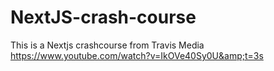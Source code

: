 # NextJS-crash-course
This is a Nextjs crashcourse from Travis Media https://www.youtube.com/watch?v=IkOVe40Sy0U&amp;t=3s
